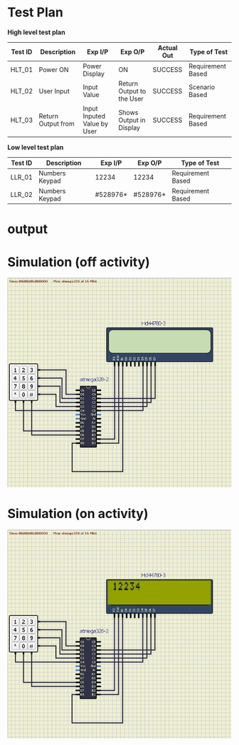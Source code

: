 # Test Plan
__High level test plan__

|Test ID|	Description	|Exp I/P|	Exp O/P	|Actual Out	|Type of Test|
|-------|-------------|-------|---------|-----------|------------|
|HLT_01|	Power ON	|Power	Display| ON|	SUCCESS	|Requirement Based|
|HLT_02	|User Input	|Input Value	|Return Output to the User|	SUCCESS	|Scenario Based|
|HLT_03	|Return Output from |Input	Inputed Value by User	|Shows Output in Display|	SUCCESS	|Requirement Based|

__Low level test plan__

|Test ID|	Description	|Exp I/P	|Exp O/P	|	Type of Test|
|-------|-------------|---------|---------|-------------|
|LLR_01	|Numbers Keypad|12234 |12234 | Requirement Based |
|LLR_02 |	Numbers Keypad | 	#528976*|#528976*|		Requirement Based|

# output

# Simulation (off activity)
![image](https://raw.githubusercontent.com/DasariVasu/M2-Embedded_Keypad_Interfacing/main/2_Designs/Simulation%20(off%20activity).jpg)
# Simulation (on activity)
![image](https://github.com/DasariVasu/M2-Embedded_Keypad_Interfacing/blob/main/2_Designs/Untitled%20Diagram.drawio.png?raw=true)
